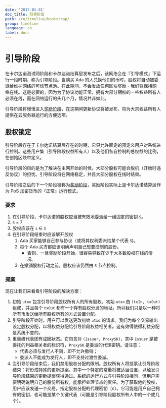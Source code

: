 ```yaml
---
date: '2017-01-01'
doc_title: 引导阶段
path: /cn/timeline/bootstrap/
group: timeline
language: cn
label: docs
---
```


<!-- Reviewed at c23493d7a33a82d559d5bd9d289486795cf6592f -->

# 引导阶段

在卡尔达诺测试网阶段和卡尔达诺结算层发布之后，该网络会在『引导模式』下运行一段时期，称为引导阶段。当购买 Ada 的人兑换他们的币时，股权将自动被委派给维护网络的可信节点池。在此期间，不会发放任何区块奖励 - 我们将保持网络在线。这是必要的，因为为了协议功能正常，拥有大部分期权的一些权益所有人必须在线，而在网络运行的头几个月，情况并非如此。

引导阶段将慢慢进入[奖励阶段](/timeline/reward)，在这期间更新协议将被发布，将为大宗权益所有人提供在云服务器运行的方便选项。


## 股权锁定

引导阶段存在于卡尔达诺结算层存在的时期，它只允许固定的预定义用户对系统进行控制。这些用户集（引导阶段权益所有人）以及他们各自控制的总权益的比例，在创始区块中定义。

引导阶段的目的是为了解决在主网开始的时候，大部分股权可能会脱机（开始时违反协议）的担忧。引导阶段将在网络稳定，并且大部分股权在线时结束。

引导阶段之后的下一个阶段被称为[奖励阶段](https://cardanodocs.com/timeline/reward/cn/)，奖励阶段实际上是卡尔达诺结算层作为 PoS 加密货币的『正常』运行模式。


### 要求

1. 在引导阶段，卡尔达诺的股权应当被有效地委派给一组固定的密钥 `S`。
2. `S` = 7
3. 股权应该在 `s` ∈  `S`
4. 在引导阶段结束时应该解开股权
    1. Ada 买家能够自己参与协议（或将其权利委派给某个代表 `S`)。
    2. 每个 Ada 买方都应该明确声明自己想要控制的股份。
        * 否则，一旦奖励阶段开始，很容易导致在少于大多数股权在线的情况。
    3. 在撤销股权行动之前，股权应该仍然由 `S` 节点控制。

### 提案

现在让我们来看看引导阶段的解决方案：

1. 初始 `utxo` 包含引导阶段股权所有人的所有股权。初始 `utxo` 由 `(txIn, txOut)` 组成，并且每个 `txOut` 都有一个存有股权分发的地址。所以我们只是以一种将所有币发送给所有股权所有的方式设置分配。
2. 引导阶段开始时，用户可以发送更改初始 `utxo` 的请求。我们为每个交易输出设定股权分配，以将权益分配给引导阶段权益相关者。这有效得使得利益分配是系统不变的。
3. 重量级代表团有成因状态。它包含对 `(Issuer, ProxySK)`，其中 `Issuer` 是被委托的利益相关者的标识符，`ProxySK` 是委派的代理密钥。请注意：
    * 代表必须与发行人不同，即不允许撤销；
    * 委派人不能成为发行人，即不支持过渡性委派。
4. 当引导阶段结束后，我们禁用股权分配的限制。股权所有人将投票让引导阶段结束：将形成特殊的更新提案，其中一个特定的常量将被适当设置，以触发引导阶段结束的更新提案获得通过。系统的运行方式与引导阶段相同，但用户需要明确说明自己的股份所有权，能承担处理节点的责任。为了获取他的股权，用户应该发送一个交易，指定股权分配的代理密钥（s）。它可能是用户自己拥有的密钥，也可能是某个关键代表（可能是引导阶段股权所有人中的一个或几个）。

